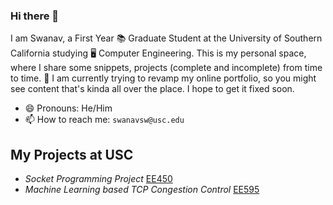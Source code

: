 ### Hi there 👋

I am Swanav, a First Year 📚 Graduate Student at the University of Southern California studying 🖥️ Computer Engineering. This is my personal space, where I share some snippets, projects (complete and incomplete) from time to time. 🔭 I am currently trying to revamp my online portfolio, so you might see content that's kinda all over the place. I hope to get it fixed soon. 

- 😄 Pronouns: He/Him
- 📫 How to reach me: `swanavsw@usc.edu`

<!--
- 🌱 I’m currently learning ...
- 👯 I’m looking to collaborate on ...
- 🤔 I’m looking for help with ...
- 💬 Ask me about ...
- ⚡ Fun fact: ...
-->

## My Projects at USC

- *Socket Programming Project* [EE450](https://github.com/swanav/ee450-project-fall-22)
- *Machine Learning based TCP Congestion Control* [EE595](https://github.com/swanav/ee595-project-spring-23)

<!--
## Work Experience

### Tesla Inc, Vehicle Software Intern

### Eran Group, Sr. Firmware Engineer

### Havells India Limited, Engineer

### Havells India Limited, R&D Intern
-->

